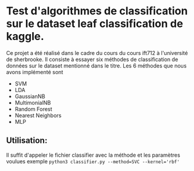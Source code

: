 # Test d'algorithmes de classification sur le dataset leaf classification de kaggle.

Ce projet a été réalisé dans le cadre du cours du cours ift712 à l'université de sherbrooke. Il consiste à essayer six méthodes de
classification de données sur le dataset mentionné dans le titre. Les 6 méthodes que nous avons implémenté sont
* SVM
* LDA
* GaussianNB
* MultimonialNB
* Random Forest
* Nearest Neighbors
* MLP

## Utilisation:
Il suffit d'appeler le fichier classifier avec la méthode et les paramètres voulues
exemple 
`python3 classifier.py --method=SVC --kernel='rbf' ` 
